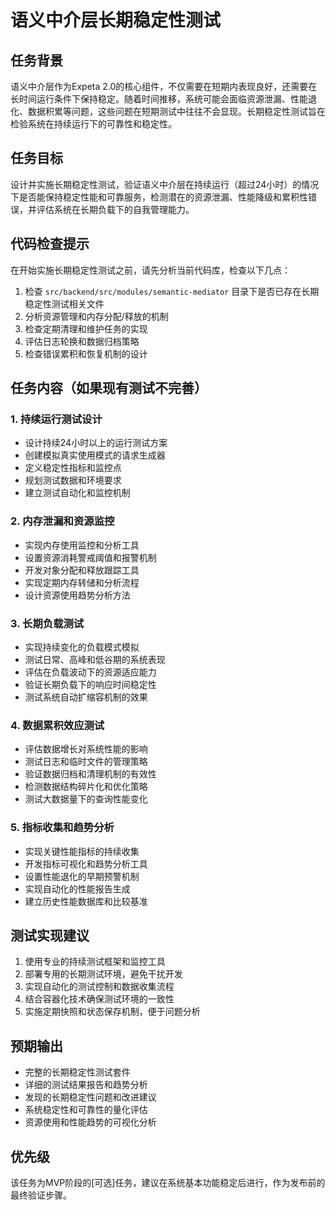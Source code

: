 # 语义中介层长期稳定性测试

## 任务背景
语义中介层作为Expeta 2.0的核心组件，不仅需要在短期内表现良好，还需要在长时间运行条件下保持稳定。随着时间推移，系统可能会面临资源泄漏、性能退化、数据积累等问题，这些问题在短期测试中往往不会显现。长期稳定性测试旨在检验系统在持续运行下的可靠性和稳定性。

## 任务目标
设计并实施长期稳定性测试，验证语义中介层在持续运行（超过24小时）的情况下是否能保持稳定性能和可靠服务，检测潜在的资源泄漏、性能降级和累积性错误，并评估系统在长期负载下的自我管理能力。

## 代码检查提示
在开始实施长期稳定性测试之前，请先分析当前代码库，检查以下几点：

1. 检查 `src/backend/src/modules/semantic-mediator` 目录下是否已存在长期稳定性测试相关文件
2. 分析资源管理和内存分配/释放的机制
3. 检查定期清理和维护任务的实现
4. 评估日志轮换和数据归档策略
5. 检查错误累积和恢复机制的设计

## 任务内容（如果现有测试不完善）

### 1. 持续运行测试设计
- 设计持续24小时以上的运行测试方案
- 创建模拟真实使用模式的请求生成器
- 定义稳定性指标和监控点
- 规划测试数据和环境要求
- 建立测试自动化和监控机制

### 2. 内存泄漏和资源监控
- 实现内存使用监控和分析工具
- 设置资源消耗警戒阈值和报警机制
- 开发对象分配和释放跟踪工具
- 实现定期内存转储和分析流程
- 设计资源使用趋势分析方法

### 3. 长期负载测试
- 实现持续变化的负载模式模拟
- 测试日常、高峰和低谷期的系统表现
- 评估在负载波动下的资源适应能力
- 验证长期负载下的响应时间稳定性
- 测试系统自动扩缩容机制的效果

### 4. 数据累积效应测试
- 评估数据增长对系统性能的影响
- 测试日志和临时文件的管理策略
- 验证数据归档和清理机制的有效性
- 检测数据结构碎片化和优化策略
- 测试大数据量下的查询性能变化

### 5. 指标收集和趋势分析
- 实现关键性能指标的持续收集
- 开发指标可视化和趋势分析工具
- 设置性能退化的早期预警机制
- 实现自动化的性能报告生成
- 建立历史性能数据库和比较基准

## 测试实现建议
1. 使用专业的持续测试框架和监控工具
2. 部署专用的长期测试环境，避免干扰开发
3. 实现自动化的测试控制和数据收集流程
4. 结合容器化技术确保测试环境的一致性
5. 实施定期快照和状态保存机制，便于问题分析

## 预期输出
- 完整的长期稳定性测试套件
- 详细的测试结果报告和趋势分析
- 发现的长期稳定性问题和改进建议
- 系统稳定性和可靠性的量化评估
- 资源使用和性能趋势的可视化分析

## 优先级
该任务为MVP阶段的[可选]任务，建议在系统基本功能稳定后进行，作为发布前的最终验证步骤。 